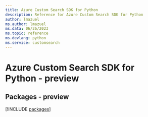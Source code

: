 ```yaml
---
title: Azure Custom Search SDK for Python
description: Reference for Azure Custom Search SDK for Python
author: lmazuel
ms.author: lmazuel
ms.data: 06/26/2023
ms.topic: reference
ms.devlang: python
ms.service: customsearch
---
```

# Azure Custom Search SDK for Python - preview
## Packages - preview
[!INCLUDE [packages](custom-search-index.md)]